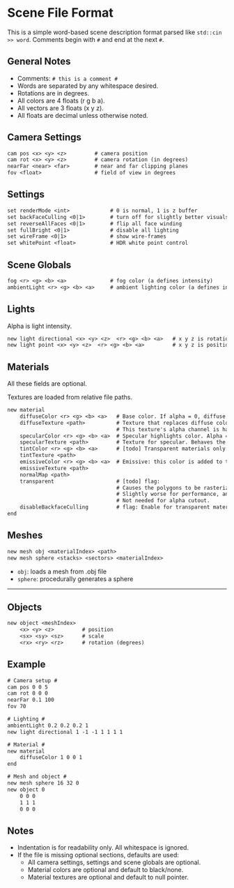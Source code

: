 # Scene File Format

This is a simple word-based scene description format parsed like `std::cin >> word`. Comments begin with `#` and end at the next `#`.

## General Notes

- Comments: `# this is a comment #`
- Words are separated by any whitespace desired.
- Rotations are in degrees.
- All colors are 4 floats (r g b a).
- All vectors are 3 floats (x y z).
- All floats are decimal unless otherwise noted.

## Camera Settings

```txt
cam pos <x> <y> <z>         # camera position
cam rot <x> <y> <z>         # camera rotation (in degrees)
nearFar <near> <far>        # near and far clipping planes
fov <float>                 # field of view in degrees
```

## Settings

```txt
set renderMode <int>             # 0 is normal, 1 is z buffer
set backFaceCulling <0|1>        # turn off for slightly better visuals
set reverseAllFaces <0|1>        # flip all face winding
set fullBright <0|1>             # disable all lighting
set wireFrame <0|1>              # show wire-frames
set whitePoint <float>           # HDR white point control
```

## Scene Globals

```txt
fog <r> <g> <b> <a>              # fog color (a defines intensity)
ambientLight <r> <g> <b> <a>     # ambient lighting color (a defines intensity)
```

## Lights

Alpha is light intensity.

```txt
new light directional <x> <y> <z>  <r> <g> <b> <a>   # x y z is rotation
new light point <x> <y> <z>  <r> <g> <b> <a>         # x y z is position
```

## Materials

All these fields are optional.

Textures are loaded from relative file paths.

```txt
new material
    diffuseColor <r> <g> <b> <a>   # Base color. If alpha = 0, diffuse is disabled, even the texture. Otherwise, alpha is unused.
    diffuseTexture <path>          # Texture that replaces diffuse color. If not null, diffuse color (except alpha) will be ignored. 
                                   # This texture's alpha channel is handled differently: if a pixel's alpha < 0.5, it will not be drawn. (alpha cutout)
    specularColor <r> <g> <b> <a>  # Specular highlights color. Alpha = 0 disables specular. Otherwise alpha = 10 * log2(shininess).
    specularTexture <path>         # Texture for specular. Behaves the same way and overrides the color field.
    tintColor <r> <g> <b> <a>      # [todo] Transparent materials only: filters light coming from behind the material. Useful for tinted glass, for example.
    tintTexture <path>
    emissiveColor <r> <g> <b> <a>  # Emissive: this color is added to the lighting calculation regardless of incoming light, as if the material emits this light itself.
    emissiveTexture <path>
    normalMap <path>
    transparent                    # [todo] flag: 
                                   # Causes the polygons to be rasterized last, and allows polygons behind them to be partially visible. 
                                   # Slightly worse for performance, and polygons can't intersect.
                                   # Not needed for alpha cutout.
    disableBackfaceCulling         # flag: Enable for transparent materials (including alpha cutout). This allows back-faces which would normally be culled to be visible.
end
```

## Meshes

```txt
new mesh obj <materialIndex> <path>
new mesh sphere <stacks> <sectors> <materialIndex>
```

- `obj`: loads a mesh from .obj file
- `sphere`: procedurally generates a sphere

---

## Objects

```txt
new object <meshIndex>
    <x> <y> <z>         # position
    <sx> <sy> <sz>      # scale
    <rx> <ry> <rz>      # rotation (degrees)
```

## Example

```txt
# Camera setup #
cam pos 0 0 5
cam rot 0 0 0
nearFar 0.1 100
fov 70

# Lighting #
ambientLight 0.2 0.2 0.2 1
new light directional 1 -1 -1 1 1 1 1

# Material #
new material
    diffuseColor 1 0 0 1
end

# Mesh and object #
new mesh sphere 16 32 0
new object 0
    0 0 0
    1 1 1
    0 0 0
```

## Notes

- Indentation is for readability only. All whitespace is ignored.
- If the file is missing optional sections, defaults are used:
  - All camera settings, settings and scene globals are optional.
  - Material colors are optional and default to black/none.
  - Material textures are optional and default to null pointer.
